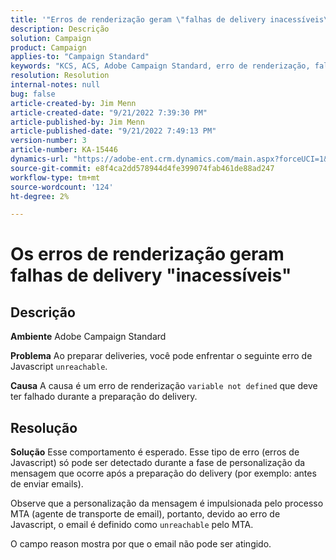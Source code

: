 ```yaml
---
title: '"Erros de renderização geram \"falhas de delivery inacessíveis\"'
description: Descrição
solution: Campaign
product: Campaign
applies-to: "Campaign Standard"
keywords: "KCS, ACS, Adobe Campaign Standard, erro de renderização, falha inacessível de delivery"
resolution: Resolution
internal-notes: null
bug: false
article-created-by: Jim Menn
article-created-date: "9/21/2022 7:39:30 PM"
article-published-by: Jim Menn
article-published-date: "9/21/2022 7:49:13 PM"
version-number: 3
article-number: KA-15446
dynamics-url: "https://adobe-ent.crm.dynamics.com/main.aspx?forceUCI=1&pagetype=entityrecord&etn=knowledgearticle&id=31bf9718-e539-ed11-9db1-0022480866ad"
source-git-commit: e8f4ca2dd578944d4fe399074fab461de88ad247
workflow-type: tm+mt
source-wordcount: '124'
ht-degree: 2%

---
```


# Os erros de renderização geram falhas de delivery &quot;inacessíveis&quot;

## Descrição


<b>Ambiente</b>
Adobe Campaign Standard

<b>Problema</b>
Ao preparar deliveries, você pode enfrentar o seguinte erro de Javascript `unreachable`.

<b>Causa</b>
A causa é um erro de renderização `variable not defined` que deve ter falhado durante a preparação do delivery.


## Resolução


<b>Solução</b>
Esse comportamento é esperado. Esse tipo de erro (erros de Javascript) só pode ser detectado durante a fase de personalização da mensagem que ocorre após a preparação do delivery (por exemplo: antes de enviar emails).

Observe que a personalização da mensagem é impulsionada pelo processo MTA (agente de transporte de email), portanto, devido ao erro de Javascript, o email é definido como `unreachable` pelo MTA.

O campo reason mostra por que o email não pode ser atingido.
